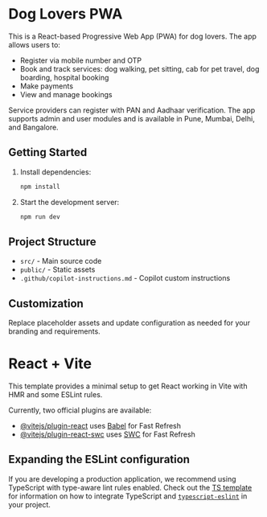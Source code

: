 # Dog Lovers PWA

This is a React-based Progressive Web App (PWA) for dog lovers. The app allows users to:
- Register via mobile number and OTP
- Book and track services: dog walking, pet sitting, cab for pet travel, dog boarding, hospital booking
- Make payments
- View and manage bookings

Service providers can register with PAN and Aadhaar verification. The app supports admin and user modules and is available in Pune, Mumbai, Delhi, and Bangalore.

## Getting Started
1. Install dependencies:
   ```bash
   npm install
   ```
2. Start the development server:
   ```bash
   npm run dev
   ```

## Project Structure
- `src/` - Main source code
- `public/` - Static assets
- `.github/copilot-instructions.md` - Copilot custom instructions

## Customization
Replace placeholder assets and update configuration as needed for your branding and requirements.

# React + Vite

This template provides a minimal setup to get React working in Vite with HMR and some ESLint rules.

Currently, two official plugins are available:

- [@vitejs/plugin-react](https://github.com/vitejs/vite-plugin-react/blob/main/packages/plugin-react) uses [Babel](https://babeljs.io/) for Fast Refresh
- [@vitejs/plugin-react-swc](https://github.com/vitejs/vite-plugin-react/blob/main/packages/plugin-react-swc) uses [SWC](https://swc.rs/) for Fast Refresh

## Expanding the ESLint configuration

If you are developing a production application, we recommend using TypeScript with type-aware lint rules enabled. Check out the [TS template](https://github.com/vitejs/vite/tree/main/packages/create-vite/template-react-ts) for information on how to integrate TypeScript and [`typescript-eslint`](https://typescript-eslint.io) in your project.
